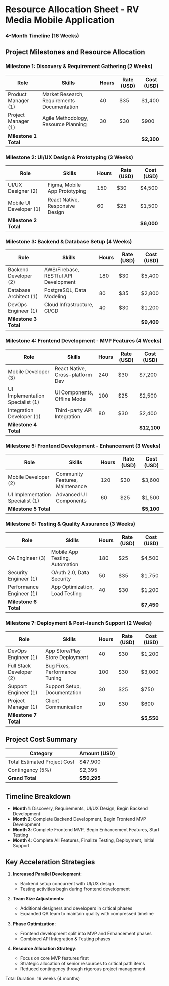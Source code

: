 # Resource Allocation Sheet - RV Media Mobile Application
### 4-Month Timeline (16 Weeks)

## Project Milestones and Resource Allocation

### Milestone 1: Discovery & Requirement Gathering (2 Weeks)
| Role | Skills | Hours | Rate (USD) | Cost (USD) |
|------|---------|-------|------------|------------|
| Product Manager (1) | Market Research, Requirements Documentation | 40 | $35 | $1,400 |
| Project Manager (1) | Agile Methodology, Resource Planning | 30 | $30 | $900 |
| **Milestone 1 Total** | | | | **$2,300** |

### Milestone 2: UI/UX Design & Prototyping (3 Weeks)
| Role | Skills | Hours | Rate (USD) | Cost (USD) |
|------|---------|-------|------------|------------|
| UI/UX Designer (2) | Figma, Mobile App Prototyping | 150 | $30 | $4,500 |
| Mobile UI Developer (1) | React Native, Responsive Design | 60 | $25 | $1,500 |
| **Milestone 2 Total** | | | | **$6,000** |

### Milestone 3: Backend & Database Setup (4 Weeks)
| Role | Skills | Hours | Rate (USD) | Cost (USD) |
|------|---------|-------|------------|------------|
| Backend Developer (2) | AWS/Firebase, RESTful API Development | 180 | $30 | $5,400 |
| Database Architect (1) | PostgreSQL, Data Modeling | 80 | $35 | $2,800 |
| DevOps Engineer (1) | Cloud Infrastructure, CI/CD | 40 | $30 | $1,200 |
| **Milestone 3 Total** | | | | **$9,400** |

<div style="page-break-after: always;"></div>

### Milestone 4: Frontend Development - MVP Features (4 Weeks)
| Role | Skills | Hours | Rate (USD) | Cost (USD) |
|------|---------|-------|------------|------------|
| Mobile Developer (3) | React Native, Cross-platform Dev | 240 | $30 | $7,200 |
| UI Implementation Specialist (1) | UI Components, Offline Mode | 100 | $25 | $2,500 |
| Integration Developer (1) | Third-party API Integration | 80 | $30 | $2,400 |
| **Milestone 4 Total** | | | | **$12,100** |

### Milestone 5: Frontend Development - Enhancement (3 Weeks)
| Role | Skills | Hours | Rate (USD) | Cost (USD) |
|------|---------|-------|------------|------------|
| Mobile Developer (2) | Community Features, Maintenance | 120 | $30 | $3,600 |
| UI Implementation Specialist (1) | Advanced UI Components | 60 | $25 | $1,500 |
| **Milestone 5 Total** | | | | **$5,100** |

### Milestone 6: Testing & Quality Assurance (3 Weeks)
| Role | Skills | Hours | Rate (USD) | Cost (USD) |
|------|---------|-------|------------|------------|
| QA Engineer (3) | Mobile App Testing, Automation | 180 | $25 | $4,500 |
| Security Engineer (1) | OAuth 2.0, Data Security | 50 | $35 | $1,750 |
| Performance Engineer (1) | App Optimization, Load Testing | 40 | $30 | $1,200 |
| **Milestone 6 Total** | | | | **$7,450** |

<div style="page-break-after: always;"></div>

### Milestone 7: Deployment & Post-launch Support (2 Weeks)
| Role | Skills | Hours | Rate (USD) | Cost (USD) |
|------|---------|-------|------------|------------|
| DevOps Engineer (1) | App Store/Play Store Deployment | 40 | $30 | $1,200 |
| Full Stack Developer (2) | Bug Fixes, Performance Tuning | 100 | $30 | $3,000 |
| Support Engineer (1) | Support Setup, Documentation | 30 | $25 | $750 |
| Project Manager (1) | Client Communication | 20 | $30 | $600 |
| **Milestone 7 Total** | | | | **$5,550** |

## Project Cost Summary
| Category | Amount (USD) |
|----------|--------------|
| Total Estimated Project Cost | $47,900 |
| Contingency (5%) | $2,395 |
| **Grand Total** | **$50,295** |

## Timeline Breakdown
- **Month 1**: Discovery, Requirements, UI/UX Design, Begin Backend Development
- **Month 2**: Complete Backend Development, Begin Frontend MVP Development
- **Month 3**: Complete Frontend MVP, Begin Enhancement Features, Start Testing
- **Month 4**: Complete All Features, Finalize Testing, Deployment, Initial Support

## Key Acceleration Strategies

1. **Increased Parallel Development**:
   - Backend setup concurrent with UI/UX design
   - Testing activities begin during frontend development

2. **Team Size Adjustments**:
   - Additional designers and developers in critical phases
   - Expanded QA team to maintain quality with compressed timeline

3. **Phase Optimization**:
   - Frontend development split into MVP and Enhancement phases
   - Combined API Integration & Testing phases

4. **Resource Allocation Strategy**:
   - Focus on core MVP features first
   - Strategic allocation of senior resources to critical path items
   - Reduced contingency through rigorous project management

Total Duration: 16 weeks (4 months)
